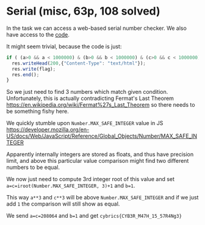 # Serial (misc, 63p, 108 solved)

In the task we can access a web-based serial number checker.
We also have access to the [code](1.js).

It might seem trivial, because the code is just:

```js
if ( (a>0 && a < 1000000) & (b>0 && b < 1000000) & (c>0 && c < 1000000) & a*a*a + b*b*b == c*c*c){
  res.writeHead(200,{"Content-Type": "text/html"});
  res.write(flag);
  res.end();
}
```

So we just need to find 3 numbers which match given condition.
Unfortunately, this is actually contradicting Fermat's Last Theorem https://en.wikipedia.org/wiki/Fermat%27s_Last_Theorem so there needs to be something fishy here.

We quickly stumble upon `Number.MAX_SAFE_INTEGER` value in JS https://developer.mozilla.org/en-US/docs/Web/JavaScript/Reference/Global_Objects/Number/MAX_SAFE_INTEGER

Apparently internally integers are stored as floats, and thus have precision limit, and above this particular value comparison might find two different numbers to be equal.

We now just need to compute 3rd integer root of this value and set `a=c=iroot(Number.MAX_SAFE_INTEGER, 3)+1` and `b=1`.

This way `a**3` and `c**3` will be above `Number.MAX_SAFE_INTEGER` and if we just add `1` the comparison will still show as equal.

We send `a=c=208064` and `b=1` and get `cybrics{CYB3R_M47H_15_57R4Ng3}`
